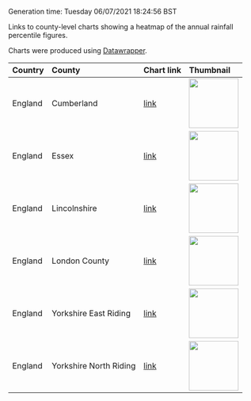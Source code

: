 Generation time: Tuesday 06/07/2021 18:24:56 BST

Links to county-level charts showing a heatmap of the annual rainfall percentile figures.

Charts were produced using [Datawrapper](https://www.datawrapper.de/).

|Country|County|Chart link|Thumbnail|
|:----|:----|:-----|:-----|
|England|Cumberland|[link](https://www.datawrapper.de/_/3bYZt/)|<img src="https://img.datawrapper.de/3bYZt/70bfbae477c7b7e21490f8dbc484837f/full.png" height="100">|
|England|Essex|[link](https://www.datawrapper.de/_/J3VQl/)|<img src="https://img.datawrapper.de/J3VQl/e1eeb7c46bbf548b92cba1374672d0d1/full.png" height="100">|
|England|Lincolnshire|[link](https://www.datawrapper.de/_/OmeZ7/)|<img src="https://img.datawrapper.de/OmeZ7/b589f4718dc9a76306ed5ade2ed563ec/full.png" height="100">|
|England|London County|[link](https://www.datawrapper.de/_/OSi4c/)|<img src="https://img.datawrapper.de/OSi4c/b062e72f52c0f1a1e313d5160fa5eedf/full.png" height="100">|
|England|Yorkshire East Riding|[link](https://www.datawrapper.de/_/0k7LR/)|<img src="https://img.datawrapper.de/0k7LR/7e46389cebc50cf0d205f22411f40ef0/full.png" height="100">|
|England|Yorkshire North Riding|[link](https://www.datawrapper.de/_/M6Ypz/)|<img src="https://img.datawrapper.de/M6Ypz/36e0ff6893c6e4f092daf7a4426d5acc/full.png" height="100">|
